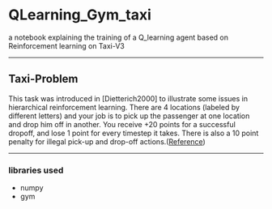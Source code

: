# QLearning_Gym_taxi
a notebook explaining the training of a Q_learning agent based on Reinforcement learning on Taxi-V3

---

## Taxi-Problem
This task was introduced in [Dietterich2000] to illustrate some issues in hierarchical reinforcement learning. There are 4 locations (labeled by different letters) and your job is to pick up the passenger at one location and drop him off in another. You receive +20 points for a successful dropoff, and lose 1 point for every timestep it takes. There is also a 10 point penalty for illegal pick-up and drop-off actions.([Reference](https://gym.openai.com/envs/Taxi-v3/))

---
### libraries used

* numpy
* gym
